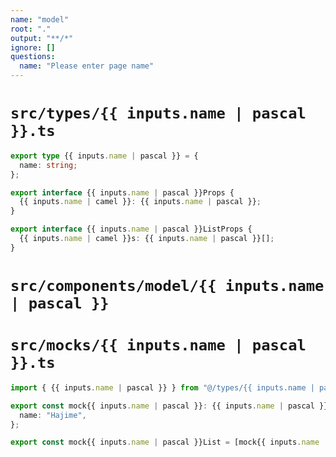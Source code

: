 ```yaml
---
name: "model"
root: "."
output: "**/*"
ignore: []
questions:
  name: "Please enter page name"
---
```


# `src/types/{{ inputs.name | pascal }}.ts`

```ts
export type {{ inputs.name | pascal }} = {
  name: string;
};

export interface {{ inputs.name | pascal }}Props {
  {{ inputs.name | camel }}: {{ inputs.name | pascal }};
}

export interface {{ inputs.name | pascal }}ListProps {
  {{ inputs.name | camel }}s: {{ inputs.name | pascal }}[];
}
```

# `src/components/model/{{ inputs.name | pascal }}`

# `src/mocks/{{ inputs.name | pascal }}.ts`

```ts
import { {{ inputs.name | pascal }} } from "@/types/{{ inputs.name | pascal }}";

export const mock{{ inputs.name | pascal }}: {{ inputs.name | pascal }} = {
  name: "Hajime",
};

export const mock{{ inputs.name | pascal }}List = [mock{{ inputs.name | pascal }}, mock{{ inputs.name | pascal }}, mock{{ inputs.name | pascal }}];

```
